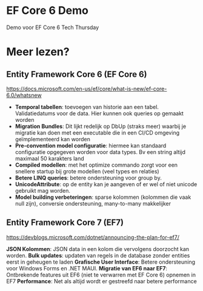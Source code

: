 # EF Core 6 Demo
Demo voor EF Core 6 Tech Thursday

# Meer lezen?
## Entity Framework Core 6 (EF Core 6)
https://docs.microsoft.com/en-us/ef/core/what-is-new/ef-core-6.0/whatsnew

* **Temporal tabellen**: toevoegen van historie aan een tabel. Validatiedatums voor de data. Hier kunnen ook queries op gemaakt worden
* **Migration Bundles**: Dit lijkt redelijk op DbUp (straks meer) waarbij je migratie kan doen met een executable die in een CI/CD omgeving geïmplementeerd kan worden
* **Pre-convention model configuratie**: hiermee kan standaard configuratie opgegeven worden voor data types. Bv een string altijd maximaal 50 karakters land
* **Compiled modellen**: met het optimize commando zorgt voor een snellere startup bij grote modellen (veel types en relaties)
* **Betere LINQ queries**: betere ondersteuning voor group by.
* **UnicodeAttribute**: op de entity kan je aangeven of er wel of niet unicode gebruikt mag worden.
* **Model building verbeteringen**: sparse kolommen (kolommen die vaak null zijn), conversie ondersteuning, many-to-many makkelijker

## Entity Framework Core 7 (EF7)
https://devblogs.microsoft.com/dotnet/announcing-the-plan-for-ef7/

**JSON Kolommen**: JSON data in een kolom die vervolgens doorzocht kan worden.
**Bulk updates**: updaten van regels in de database zonder entities eerst in geheugen te laden
**Grafische User Interface**: Betere ondersteuning voor Windows Forms en .NET MAUI.
**Migratie van EF6 naar EF7**: Ontbrekende features uit EF6 (niet te verwarren met EF Core 6) opnemen in EF7
**Performance**: Net als altijd wordt er gestreefd naar betere performance

